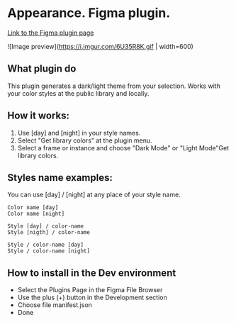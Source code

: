 # Appearance. Figma plugin. 
[Link to the Figma plugin page](https://www.figma.com/c/plugin/760927481606931799/Appearance)

![Image preview](https://i.imgur.com/6U35R8K.gif | width=600)

## What plugin do
This plugin generates a dark/light theme from your selection.
Works with your color styles at the public library and locally.

## How it works:
1. Use [day] and [night] in your style names.
2. Select "Get library colors" at the plugin menu.
3. Select a frame or instance and choose "Dark Mode" or "Light Mode"Get library colors.

## Styles name examples:
You can use [day] / [night] at any place of your style name.
```
Color name [day]
Color name [night]
```
```
Style [day] / color-name
Style [nigth] / color-name
```
```
Style / color-name [day]
Style / color-name [night]
```
## How to install in the Dev environment
* Select the Plugins Page in the Figma File Browser
* Use the plus (+) button in the Development section
* Choose file manifest.json 
* Done